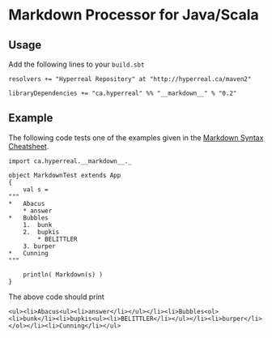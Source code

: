 Markdown Processor for Java/Scala
=================================

## Usage

Add the following lines to your `build.sbt`

	resolvers += "Hyperreal Repository" at "http://hyperreal.ca/maven2"

	libraryDependencies += "ca.hyperreal" %% "__markdown__" % "0.2"

## Example

The following code tests one of the examples given in the [Markdown Syntax Cheatsheet](http://daringfireball.net/projects/markdown/dingus).

	import ca.hyperreal.__markdown__._

	object MarkdownTest extends App
	{
		val s =
	"""
	*   Abacus
		* answer
	*   Bubbles
		1.  bunk
		2.  bupkis
			* BELITTLER
		3. burper
	*   Cunning
	"""

		println( Markdown(s) )
	}
	
The above code should print

	<ul><li>Abacus<ul><li>answer</li></ul></li><li>Bubbles<ol><li>bunk</li><li>bupkis<ul><li>BELITTLER</li></ul></li><li>burper</li></ol></li><li>Cunning</li></ul>